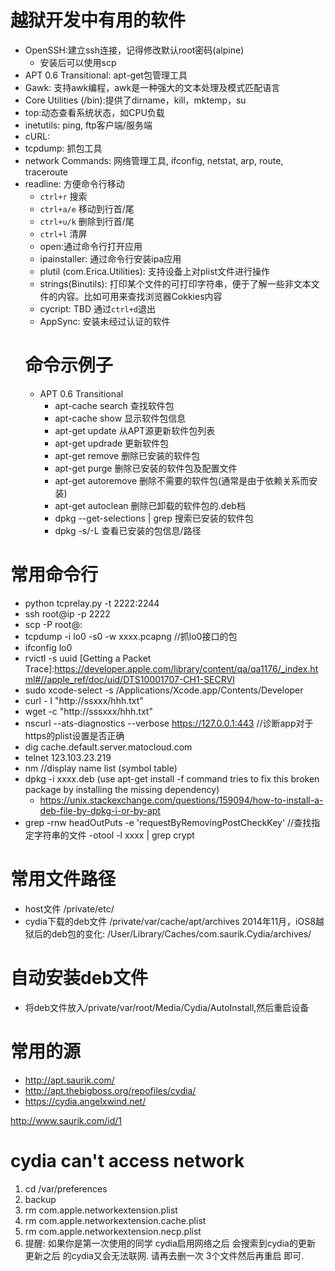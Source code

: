 # 越狱开发中有用的软件
- OpenSSH:建立ssh连接，记得修改默认root密码(alpine)
    - 安装后可以使用scp
- APT 0.6 Transitional: apt-get包管理工具
- Gawk: 支持awk编程，awk是一种强大的文本处理及模式匹配语言
- Core Utilities (/bin):提供了dirname，kill，mktemp，su
- top:动态查看系统状态，如CPU负载
- inetutils: ping, ftp客户端/服务端
- cURL:
- tcpdump: 抓包工具
- network Commands: 网络管理工具, ifconfig, netstat, arp, route, traceroute
- readline: 方便命令行移动
    - `ctrl+r` 搜索
    -  `ctrl+a/e` 移动到行首/尾
    -  `ctrl+u/k` 删除到行首/尾
    -  `ctrl+l` 清屏
    - open:通过命令行打开应用
    - ipainstaller: 通过命令行安装ipa应用
    - plutil (com.Erica.Utilities): 支持设备上对plist文件进行操作
    - strings(Binutils): 打印某个文件的可打印字符串，便于了解一些非文本文件的内容。比如可用来查找浏览器Cokkies内容
    - cycript: TBD 通过`ctrl+d`退出
    - AppSync: 安装未经过认证的软件
    # 命令示例子
    - APT 0.6 Transitional
        - apt-cache search <pkg-name> 查找软件包
        - apt-cache show <pkg-name> 显示软件包信息
        - apt-get update 从APT源更新软件包列表
        - apt-get updrade 更新软件包
        - apt-get remove <pkg-name> 删除已安装的软件包
        - apt-get purge <pkg-name> 删除已安装的软件包及配置文件
        - apt-get autoremove 删除不需要的软件包(通常是由于依赖关系而安装)
        - apt-get autoclean 删除已卸载的软件包的.deb档
        - dpkg --get-selections | grep <pkg-name> 搜索已安装的软件包
        - dpkg -s/-L <kg-name> 查看已安装的包信息/路径



# 常用命令行
- python tcprelay.py -t 2222:2244
- ssh root@ip -p 2222
- scp -P<port> root@<remoteIpAddress>:<remote dir path> <source file path>
- tcpdump -i lo0 -s0 -w xxxx.pcapng //抓lo0接口的包
- ifconfig lo0
- rvictl -s uuid [Getting a Packet Trace]:https://developer.apple.com/library/content/qa/qa1176/_index.html#//apple_ref/doc/uid/DTS10001707-CH1-SECRVI
- sudo xcode-select -s /Applications/Xcode.app/Contents/Developer
- curl - I  "http://ssxxx/hhh.txt"
- wget -c "http://sssxxx/hhh.txt"
- nscurl --ats-diagnostics --verbose https://127.0.0.1:443 //诊断app对于https的plist设置是否正确
- dig cache.default.server.matocloud.com
- telnet 123.103.23.219
- nm //display name list (symbol table)
- dpkg -i xxxx.deb (use apt-get install -f command tries to fix this broken package by installing the missing dependency)
    - https://unix.stackexchange.com/questions/159094/how-to-install-a-deb-file-by-dpkg-i-or-by-apt
- grep -rnw headOutPuts -e 'requestByRemovingPostCheckKey' //查找指定字符串的文件
-otool -l xxxx | grep crypt
# 常用文件路径
- host文件 /private/etc/
- cydia下载的deb文件 /private/var/cache/apt/archives 2014年11月，iOS8越狱后的deb包的变化: /User/Library/Caches/com.saurik.Cydia/archives/

# 自动安装deb文件
- 将deb文件放入/private/var/root/Media/Cydia/AutoInstall,然后重启设备

# 常用的源
- http://apt.saurik.com/
- http://apt.thebigboss.org/repofiles/cydia/
- https://cydia.angelxwind.net/

http://www.saurik.com/id/1

# cydia can't access network
1. cd  /var/preferences
2. backup
3. rm com.apple.networkextension.plist
4. rm com.apple.networkextension.cache.plist
5. rm com.apple.networkextension.necp.plist
6. 提醒: 如果你是第一次使用的同学
        cydia启用网络之后 会搜索到cydia的更新 更新之后 的cydia又会无法联网.
        请再去删一次 3个文件然后再重启 即可.
